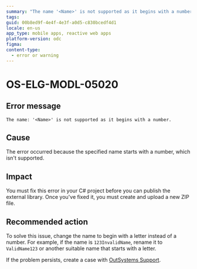 ```yaml
---
summary: "The name '<Name>' is not supported as it begins with a number."
tags:
guid: 00b8ed9f-4e4f-4e3f-a0d5-c830bcedf4d1
locale: en-us
app_type: mobile apps, reactive web apps
platform-version: odc
figma:
content-type:
  - error or warning
---
```


# OS-ELG-MODL-05020

## Error message

`The name: '<Name>' is not supported as it begins with a number.`

## Cause

The error occurred because the specified name starts with a number, which isn't supported.

## Impact

You must fix this error in your C# project before you can publish the external library. Once you've fixed it, you must create and upload a new ZIP file.

## Recommended action

To solve this issue, change the name to begin with a letter instead of a number. For example, if the name is `123InvalidName`, rename it to `ValidName123` or another suitable name that starts with a letter.

If the problem persists, create a case with [OutSystems Support](https://www.outsystems.com/support/portal/open-support-case?ErrorCode=OS-ELG-MODL-05020).
